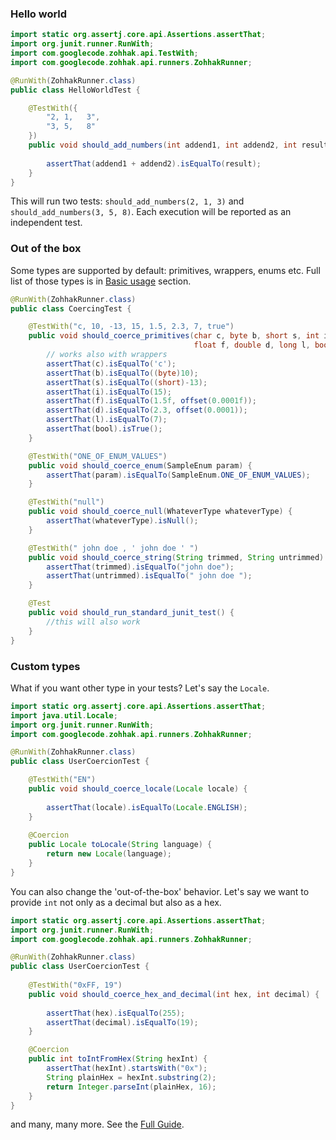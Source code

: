 ### Hello world
```java
import static org.assertj.core.api.Assertions.assertThat;
import org.junit.runner.RunWith;
import com.googlecode.zohhak.api.TestWith;
import com.googlecode.zohhak.api.runners.ZohhakRunner;

@RunWith(ZohhakRunner.class)
public class HelloWorldTest {

    @TestWith({
        "2, 1,   3",
        "3, 5,   8"
    })
    public void should_add_numbers(int addend1, int addend2, int result) {
		
        assertThat(addend1 + addend2).isEqualTo(result);
    }
}
```
This will run two tests: `should_add_numbers(2, 1, 3)` and `should_add_numbers(3, 5, 8)`. Each execution will be reported as an independent test.
### Out of the box
Some types are supported by default: primitives, wrappers, enums etc. Full list of those types is in [Basic usage](Full-Guide.md#basic-usage) section.
```java
@RunWith(ZohhakRunner.class)
public class CoercingTest {

    @TestWith("c, 10, -13, 15, 1.5, 2.3, 7, true")
    public void should_coerce_primitives(char c, byte b, short s, int i, 
                                         float f, double d, long l, boolean bool) {
        // works also with wrappers
        assertThat(c).isEqualTo('c');
        assertThat(b).isEqualTo((byte)10);
        assertThat(s).isEqualTo((short)-13);
        assertThat(i).isEqualTo(15);
        assertThat(f).isEqualTo(1.5f, offset(0.0001f));
        assertThat(d).isEqualTo(2.3, offset(0.0001));
        assertThat(l).isEqualTo(7);
        assertThat(bool).isTrue();
    }

    @TestWith("ONE_OF_ENUM_VALUES")
    public void should_coerce_enum(SampleEnum param) {
        assertThat(param).isEqualTo(SampleEnum.ONE_OF_ENUM_VALUES);		
    }

    @TestWith("null")
    public void should_coerce_null(WhateverType whateverType) {
        assertThat(whateverType).isNull();
    }

    @TestWith(" john doe , ' john doe ' ")
    public void should_coerce_string(String trimmed, String untrimmed) {
        assertThat(trimmed).isEqualTo("john doe");
        assertThat(untrimmed).isEqualTo(" john doe ");
    }

    @Test
    public void should_run_standard_junit_test() {
        //this will also work
    }
}
```
### Custom types
What if you want other type in your tests? Let's say the `Locale`.
```java
import static org.assertj.core.api.Assertions.assertThat;
import java.util.Locale;
import org.junit.runner.RunWith;
import com.googlecode.zohhak.api.runners.ZohhakRunner;

@RunWith(ZohhakRunner.class)
public class UserCoercionTest {	

    @TestWith("EN")
    public void should_coerce_locale(Locale locale) {
		
    	assertThat(locale).isEqualTo(Locale.ENGLISH);
    }
	
    @Coercion
    public Locale toLocale(String language) {
    	return new Locale(language);
    }
}
```
You can also change the 'out-of-the-box' behavior. Let's say we want to provide `int` not only as a decimal but also as a hex.
```java
import static org.assertj.core.api.Assertions.assertThat;
import org.junit.runner.RunWith;
import com.googlecode.zohhak.api.runners.ZohhakRunner;

@RunWith(ZohhakRunner.class)
public class UserCoercionTest {
	
    @TestWith("0xFF, 19")
    public void should_coerce_hex_and_decimal(int hex, int decimal) {
		
        assertThat(hex).isEqualTo(255);
        assertThat(decimal).isEqualTo(19);
    }

    @Coercion
    public int toIntFromHex(String hexInt) {
    	assertThat(hexInt).startsWith("0x");
        String plainHex = hexInt.substring(2);
        return Integer.parseInt(plainHex, 16);
    }
}
```
and many, many more. See the [Full Guide](Full-Guide.md).
